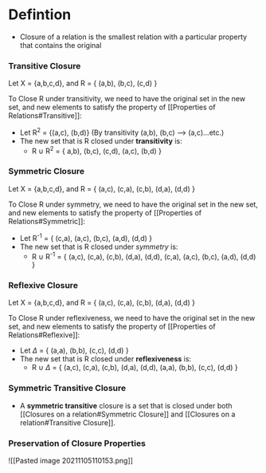 # Defintion
- Closure of a relation is the smallest relation with a particular property that contains the original

### Transitive Closure
Let X = {a,b,c,d}, and R = { (a,b), (b,c), (c,d) }

To Close R under transitivity, we need to have the original set in the new set, and new elements to satisfy the property of [[Properties of Relations#Transitive]]:
- Let R<sup>2</sup> = {(a,c), (b,d)} (By transitivity (a,b), (b,c) --> (a,c)...etc.)
- The new set that is R closed under **transitivity** is:
	- R $\cup$ R<sup>2</sup> =  { a,b), (b,c), (c,d), (a,c), (b,d) }


### Symmetric Closure
Let X = {a,b,c,d}, and R = { (a,c), (c,a), (c,b), (d,a), (d,d) }

To Close R under symmetry, we need to have the original set in the new set, and new elements to satisfy the property of [[Properties of Relations#Symmetric]]:
- Let R<sup>-1</sup> = { (c,a), (a,c), (b,c), (a,d), (d,d) }
- The new set that is R closed under *symmetry* is:
	- R $\cup$ R<sup>-1</sup> =  { (a,c), (c,a), (c,b), (d,a), (d,d), (c,a), (a,c), (b,c), (a,d), (d,d)  }

### Reflexive Closure
Let X = {a,b,c,d}, and R = { (a,c), (c,a), (c,b), (d,a), (d,d) }

To Close R under reflexiveness, we need to have the original set in the new set, and new elements to satisfy the property of [[Properties of Relations#Reflexive]]:
- Let $\Delta$ = { (a,a), (b,b), (c,c), (d,d) } 
- The new set that is R closed under **reflexiveness** is:
	- R $\cup$ $\Delta$ = { (a,c), (c,a), (c,b), (d,a), (d,d), (a,a), (b,b), (c,c), (d,d) }


### Symmetric Transitive Closure
- A **symmetric transitive** closure is a set that is closed under both [[Closures on a relation#Symmetric Closure]] and [[Closures on a relation#Transitive Closure]].



### Preservation of Closure Properties
![[Pasted image 20211105110153.png]]